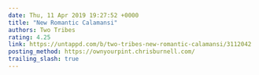```yaml
---
date: Thu, 11 Apr 2019 19:27:52 +0000
title: "New Romantic Calamansi"
authors: Two Tribes
rating: 4.25
link: https://untappd.com/b/two-tribes-new-romantic-calamansi/3112042
posting_method: https://ownyourpint.chrisburnell.com/
trailing_slash: true
---
```


